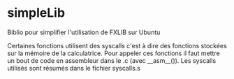 # simpleLib
Biblio pour simplifier l'utilisation de FXLIB sur Ubuntu

Certaines fonctions utilisent des syscalls c'est à dire des fonctions stockées sur la mémoire de la calculatrice. Pour appeler ces fonctions il faut mettre un bout de code en assembleur dans le .c (avec \_\_asm\_\_()). Les syscalls utilisés sont résumés dans le fichier syscalls.s
